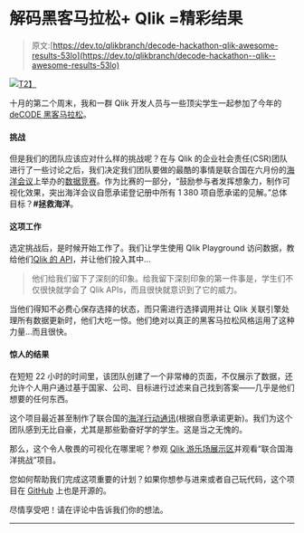# 解码黑客马拉松+ Qlik =精彩结果

> 原文:[https://dev.to/qlikbranch/decode-hackathon-qlik-awesome-results-53lo](https://dev.to/qlikbranch/decode-hackathon--qlik--awesome-results-53lo)

[![](../Images/237397b1ae0729b376b4080ae6010edd.png)T2】](https://res.cloudinary.com/practicaldev/image/fetch/s--8IuA9YAq--/c_limit%2Cf_auto%2Cfl_progressive%2Cq_auto%2Cw_880/https://cdn-images-1.medium.com/max/945/1%2AOkHNHWwwPnn9sYBruCdJKQ.jpeg)

十月的第二个周末，我和一群 Qlik 开发人员与一些顶尖学生一起参加了今年的 [deCODE 黑客马拉松](http://hackdecode.io/)。

#### 挑战

但是我们的团队应该应对什么样的挑战呢？在与 Qlik 的企业社会责任(CSR)团队进行了一些讨论之后，我们决定我们团队要做的最酷的事情是联合国在六月份的[海洋会议](https://oceanconference.un.org/)上举办的[数据竞赛](https://oceanconference.un.org/commitments/#visual)。作为比赛的一部分，“鼓励参与者发挥想象力，制作可视化效果，突出海洋会议自愿承诺登记册中所有 1 380 项自愿承诺的见解。”总体目标？**#拯救海洋**。

#### 这项工作

选定挑战后，是时候开始工作了。我们让学生使用 Qlik Playground 访问数据，教给他们[Qlik 的 API](http://help.qlik.com/en-US/sense-developer/3.0/Content/APIs-and-SDKs.htm)，并让他们投入其中…

> 他们给我们留下了深刻的印象。给我留下深刻印象的第一件事是，学生们不仅很快就学会了 Qlik APIs，而且很快就意识到了它的威力。

当他们得知不必费心保存选择的状态，而只需进行选择调用并让 Qlik 关联引擎处理所有数据更新时，他们大吃一惊。他们绝对以真正的黑客马拉松风格运用了这种力量…而且很快。

#### 惊人的结果

在短短 22 小时的时间里，该团队创建了一个非常棒的页面，不仅展示了数据，还允许个人用户通过基于国家、公司、目标进行过滤来自己找到答案——几乎是他们想要的任何东西。

这个项目最近甚至制作了联合国的[海洋行动通讯](https://oceanconference.un.org/OceanAction/2)(根据自愿承诺更新)。我们为这个团队感到无比自豪，尤其是那些勤奋好学的学生。这是当之无愧的。

那么，这个令人敬畏的可视化在哪里呢？参观 [Qlik 游乐场展示区](http://playground.qlik.com/showcase)并观看“联合国海洋挑战”项目。

您如何帮助我们完成这项重要的计划？如果你想参与进来或者自己玩代码，这个项目在 [GitHub](https://github.com/QlikHackathon/decode-oct-2017) 上也是开源的。

尽情享受吧！请在评论中告诉我们你的想法。

* * *
